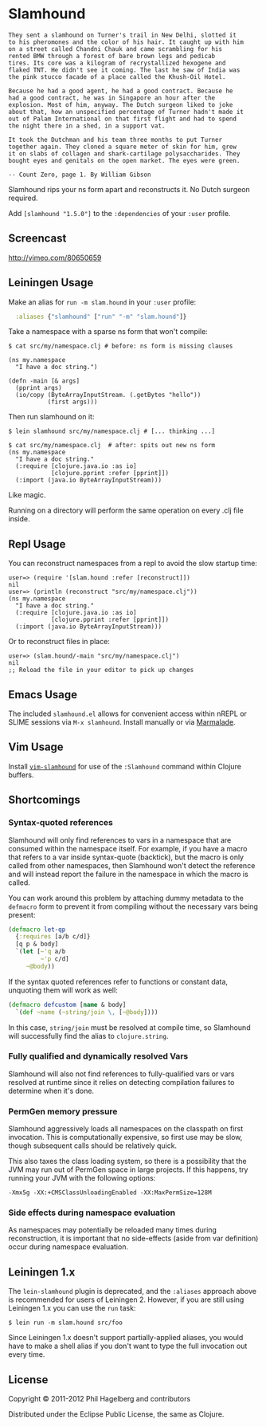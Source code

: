 # Slamhound

    They sent a slamhound on Turner's trail in New Delhi, slotted it
    to his pheromones and the color of his hair. It caught up with him
    on a street called Chandni Chauk and came scrambling for his
    rented BMW through a forest of bare brown legs and pedicab
    tires. Its core was a kilogram of recrystallized hexogene and
    flaked TNT. He didn't see it coming. The last he saw of India was
    the pink stucco facade of a place called the Khush-Oil Hotel.

    Because he had a good agent, he had a good contract. Because he
    had a good contract, he was in Singapore an hour after the
    explosion. Most of him, anyway. The Dutch surgeon liked to joke
    about that, how an unspecified percentage of Turner hadn't made it
    out of Palam International on that first flight and had to spend
    the night there in a shed, in a support vat.

    It took the Dutchman and his team three months to put Turner
    together again. They cloned a square meter of skin for him, grew
    it on slabs of collagen and shark-cartilage polysaccharides. They
    bought eyes and genitals on the open market. The eyes were green.

    -- Count Zero, page 1. By William Gibson

Slamhound rips your ns form apart and reconstructs it. No Dutch
surgeon required.

Add `[slamhound "1.5.0"]` to the `:dependencies` of your `:user` profile.

## Screencast

<http://vimeo.com/80650659>

## Leiningen Usage

Make an alias for `run -m slam.hound` in your `:user` profile:

```clj
  :aliases {"slamhound" ["run" "-m" "slam.hound"]}
```

Take a namespace with a sparse ns form that won't compile:

    $ cat src/my/namespace.clj # before: ns form is missing clauses

    (ns my.namespace
      "I have a doc string.")

    (defn -main [& args]
      (pprint args)
      (io/copy (ByteArrayInputStream. (.getBytes "hello"))
               (first args)))

Then run slamhound on it:

    $ lein slamhound src/my/namespace.clj # [... thinking ...]

    $ cat src/my/namespace.clj  # after: spits out new ns form
    (ns my.namespace
      "I have a doc string."
      (:require [clojure.java.io :as io]
                [clojure.pprint :refer [pprint]])
      (:import (java.io ByteArrayInputStream)))

Like magic.

Running on a directory will perform the same operation on every .clj file inside.

## Repl Usage

You can reconstruct namespaces from a repl to avoid the slow startup time:

    user=> (require '[slam.hound :refer [reconstruct]])
    nil
    user=> (println (reconstruct "src/my/namespace.clj"))
    (ns my.namespace
      "I have a doc string."
      (:require [clojure.java.io :as io]
                [clojure.pprint :refer [pprint]])
      (:import (java.io ByteArrayInputStream)))

Or to reconstruct files in place:

    user=> (slam.hound/-main "src/my/namespace.clj")
    nil
    ;; Reload the file in your editor to pick up changes

## Emacs Usage

The included `slamhound.el` allows for convenient access within nREPL
or SLIME sessions via `M-x slamhound`. Install manually or via
[Marmalade](http://marmalade-repo.org).

## Vim Usage

Install [`vim-slamhound`](https://github.com/guns/vim-slamhound) for use
of the `:Slamhound` command within Clojure buffers.

## Shortcomings

### Syntax-quoted references

Slamhound will only find references to vars in a namespace that are
consumed within the namespace itself. For example, if you have a macro
that refers to a var inside syntax-quote (backtick), but the macro is
only called from other namespaces, then Slamhound won't detect the
reference and will instead report the failure in the namespace in
which the macro is called.

You can work around this problem by attaching dummy metadata to the
`defmacro` form to prevent it from compiling without the necessary
vars being present:

```clj
(defmacro let-qp
  {:requires [a/b c/d]}
  [q p & body]
  `(let [~'q a/b
         ~'p c/d]
     ~@body))
```

If the syntax quoted references refer to functions or constant data,
unquoting them will work as well:

```clj
(defmacro defcustom [name & body]
  `(def ~name (~string/join \, [~@body])))
```

In this case, `string/join` must be resolved at compile time, so
Slamhound will successfully find the alias to `clojure.string`.

### Fully qualified and dynamically resolved Vars

Slamhound will also not find references to fully-qualified vars or
vars resolved at runtime since it relies on detecting compilation
failures to determine when it's done.

### PermGen memory pressure

Slamhound aggressively loads all namespaces on the classpath on first
invocation. This is computationally expensive, so first use may be slow,
though subsequent calls should be relatively quick.

This also taxes the class loading system, so there is a possibility that
the JVM may run out of PermGen space in large projects. If this happens,
try running your JVM with the following options:

```
-Xmx5g -XX:+CMSClassUnloadingEnabled -XX:MaxPermSize=128M
```

### Side effects during namespace evaluation

As namespaces may potentially be reloaded many times during
reconstruction, it is important that no side-effects (aside from var
definition) occur during namespace evaluation.

## Leiningen 1.x

The `lein-slamhound` plugin is deprecated, and the `:aliases` approach
above is recommended for users of Leiningen 2. However, if you are
still using Leiningen 1.x you can use the `run` task:

    $ lein run -m slam.hound src/foo

Since Leiningen 1.x doesn't support partially-applied aliases, you
would have to make a shell alias if you don't want to type the full
invocation out every time.

## License

Copyright © 2011-2012 Phil Hagelberg and contributors

Distributed under the Eclipse Public License, the same as Clojure.
